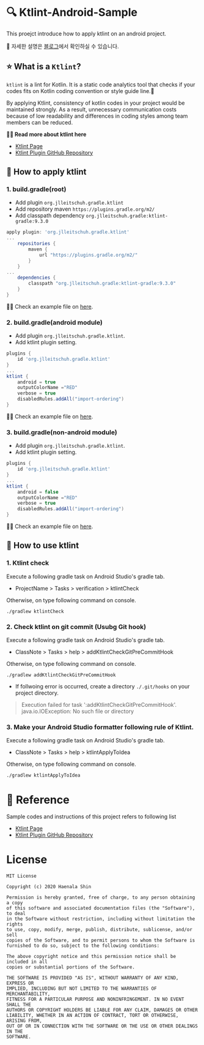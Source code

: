# 🔍 Ktlint-Android-Sample

This proejct introduce how to apply ktlint on an android project.

📌 자세한 설명은 [블로그](https://haenarashin.github.io/kotlin,/android,/ktlint/2020/12/27/Ktlint-on-your-project.html)에서 확인하실 수 있습니다.

## ⭐️ What is a `Ktlint`?

`ktlint` is a lint for Kotlin. It is a static code analytics tool that checks
if your codes fits on Kotlin coding convention or style guide line.🔎

By applying Ktlint, consistency of kotlin codes in your project would be maintained strongly.
As a result, unnecessary communication costs because of low readability and
differences in coding styles among team members can be reduced.

**💁‍♂️ Read more about ktlint here**

- [Ktlint Page](https://ktlint.github.io/)
- [Ktlint Plugin GitHub Repository](https://github.com/jlleitschuh/ktlint-gradle)

## 🚀 How to apply ktlint

### 1. build.gradle(root)

- Add plugin `org.jlleitschuh.gradle.ktlint`
- Add repository maven `https://plugins.gradle.org/m2/`
- Add classpath dependency `org.jlleitschuh.gradle:ktlint-gradle:9.3.0`

```groovy
apply plugin: 'org.jlleitschuh.gradle.ktlint'
...
    repositories {
        maven {
            url "https://plugins.gradle.org/m2/"
        }
    }
...
    dependencies {
        classpath "org.jlleitschuh.gradle:ktlint-gradle:9.3.0"
    }
}

```

💁‍♂️ Check an example file on [here](build.gradle).
### 2. build.gradle(android module)

- Add plugin `org.jlleitschuh.gradle.ktlint`.
- Add ktlint plugin setting.

```groovy
plugins {
    id 'org.jlleitschuh.gradle.ktlint'
}
...
ktlint {
    android = true
    outputColorName ="RED"
    verbose = true
    disabledRules.addAll("import-ordering")
}
```

💁‍♂️ Check an example file on [here](app/build.gradle).

### 3. build.gradle(non-android module)

- Add plugin `org.jlleitschuh.gradle.ktlint`.
- Add ktlint plugin setting.

```groovy
plugins {
    id 'org.jlleitschuh.gradle.ktlint'
}
...
ktlint {
    android = false
    outputColorName ="RED"
    verbose = true
    disabledRules.addAll("import-ordering")
}
```

💁‍♂️ Check an example file on [here](lib/build.gradle).

## 🌈 How to use ktlint

### 1. Ktlint check

Execute a following gradle task on Android Studio's gradle tab.

-  ProjectName > Tasks > verification > ktlintCheck

Otherwise, on type following command on console.

```shell
./gradlew ktlintCheck
```

### 2. Check ktlint on git commit (Usubg Git hook)

Execute a following gradle task on Android Studio's gradle tab.

- ClassNote > Tasks > help > addKtlintCheckGitPreCommitHook

Otherwise, on type following command on console.

```shell
./gradlew addKtlintCheckGitPreCommitHook
```
- If follwoing error is occurred, create a directory `./.git/hooks` on your project directory.

> Execution failed for task ':addKtlintCheckGitPreCommitHook'.
> java.io.IOException: No such file or directory


### 3. Make your Android Studio formatter following rule of Ktlint.

Execute a following gradle task on Android Studio's gradle tab.

- ClassNote > Tasks > help > ktlintApplyToIdea

Otherwise, on type following command on console.

```shell
./gradlew ktlintApplyToIdea
```

# 👀 Reference

Sample codes and instructions of this project refers to following list

- [Ktlint Page](https://ktlint.github.io/)
- [Ktlint Plugin GitHub Repository](https://github.com/jlleitschuh/ktlint-gradle)

# License

```
MIT License

Copyright (c) 2020 Haenala Shin

Permission is hereby granted, free of charge, to any person obtaining a copy
of this software and associated documentation files (the "Software"), to deal
in the Software without restriction, including without limitation the rights
to use, copy, modify, merge, publish, distribute, sublicense, and/or sell
copies of the Software, and to permit persons to whom the Software is
furnished to do so, subject to the following conditions:

The above copyright notice and this permission notice shall be included in all
copies or substantial portions of the Software.

THE SOFTWARE IS PROVIDED "AS IS", WITHOUT WARRANTY OF ANY KIND, EXPRESS OR
IMPLIED, INCLUDING BUT NOT LIMITED TO THE WARRANTIES OF MERCHANTABILITY,
FITNESS FOR A PARTICULAR PURPOSE AND NONINFRINGEMENT. IN NO EVENT SHALL THE
AUTHORS OR COPYRIGHT HOLDERS BE LIABLE FOR ANY CLAIM, DAMAGES OR OTHER
LIABILITY, WHETHER IN AN ACTION OF CONTRACT, TORT OR OTHERWISE, ARISING FROM,
OUT OF OR IN CONNECTION WITH THE SOFTWARE OR THE USE OR OTHER DEALINGS IN THE
SOFTWARE.

```
